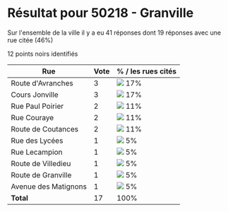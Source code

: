 # Résultat pour 50218 - Granville

Sur l'ensemble de la ville il y a eu 41 réponses dont 19 réponses avec une rue citée (46%)

12 points noirs identifiés

| Rue | Vote | % / les rues cités|
|-----|------|-------------------|
| Route d'Avranches | 3 | <img src="../../img/bar_17.gif" />&nbsp;17%|
| Cours Jonville | 3 | <img src="../../img/bar_17.gif" />&nbsp;17%|
| Rue Paul Poirier | 2 | <img src="../../img/bar_11.gif" />&nbsp;11%|
| Rue Couraye | 2 | <img src="../../img/bar_11.gif" />&nbsp;11%|
| Route de Coutances | 2 | <img src="../../img/bar_11.gif" />&nbsp;11%|
| Rue des Lycées | 1 | <img src="../../img/bar_5.gif" />&nbsp;5%|
| Rue Lecampion | 1 | <img src="../../img/bar_5.gif" />&nbsp;5%|
| Route de Villedieu | 1 | <img src="../../img/bar_5.gif" />&nbsp;5%|
| Route de Granville | 1 | <img src="../../img/bar_5.gif" />&nbsp;5%|
| Avenue des Matignons | 1 | <img src="../../img/bar_5.gif" />&nbsp;5%|
| **Total** | 17 | 100%|
